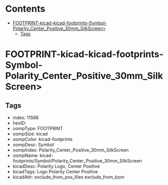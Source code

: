 



Contents
========

* [FOOTPRINT-kicad-kicad-footprints-Symbol-Polarity_Center_Positive_30mm_SilkScreen>](#footprint-kicad-kicad-footprints-symbol-polarity_center_positive_30mm_silkscreen)
	* [Tags](#tags)

# FOOTPRINT-kicad-kicad-footprints-Symbol-Polarity_Center_Positive_30mm_SilkScreen>

## Tags

- index: 11566
- hexID: 
- oompType: FOOTPRINT
- oompSize: kicad
- oompColor: kicad-footprints
- oompDesc: Symbol
- oompIndex: Polarity_Center_Positive_30mm_SilkScreen
- oompName: kicad-footprints/Symbol/Polarity_Center_Positive_30mm_SilkScreen
- kicadDesc: Polarity Logo, Center Positive
- kicadTags: Logo Polarity Center Positive
- kicadAttr: exclude_from_pos_files exclude_from_bom
